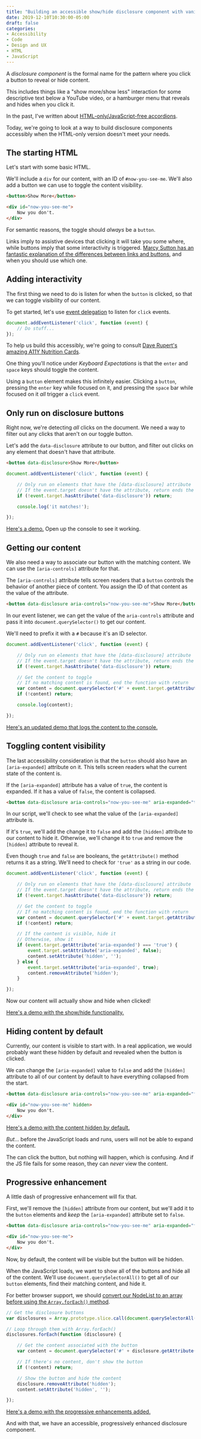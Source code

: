 ```yaml
---
title: "Building an accessible show/hide disclosure component with vanilla JS"
date: 2019-12-10T10:30:00-05:00
draft: false
categories:
- Accessibility
- Code
- Design and UX
- HTML
- JavaScript
---
```


A *disclosure component* is the formal name for the pattern where you click a button to reveal or hide content.

This includes things like a "show more/show less" interaction for some descriptive text below a YouTube video, or a hamburger menu that reveals and hides when you click it.

In the past, I've written about [HTML-only/JavaScript-free accordions](/javascript-free-accordions/).

Today, we're going to look at a way to build disclosure components accessibly when the HTML-only version doesn't meet your needs.

## The starting HTML

Let's start with some basic HTML.

We'll include a `div` for our content, with an ID of `#now-you-see-me`. We'll also add a button we can use to toggle the content visibility.

```html
<button>Show More</button>

<div id="now-you-see-me">
	Now you don't.
</div>
```

For semantic reasons, the toggle should *always* be a `button`.

Links imply to assistive devices that clicking it will take you some where, while buttons imply that some interactivity is triggered. [Marcy Sutton has an fantastic explanation of the differences between links and buttons](https://marcysutton.com/links-vs-buttons-in-modern-web-applications), and when you should use which one.

## Adding interactivity

The first thing we need to do is listen for when the `button` is clicked, so that we can toggle visibility of our content.

To get started, let's use [event delegation](/why-event-delegation-is-a-better-way-to-listen-for-events-in-vanilla-js/) to listen for `click` events.

```js
document.addEventListener('click', function (event) {
	// Do stuff...
});
```

To help us build this accessibly, we're going to consult [Dave Rupert's amazing A11Y Nutrition Cards](https://davatron5000.github.io/a11y-nutrition-cards/#disclosure-show-hide).

One thing you'll notice under *Keyboard Expectations* is that the `enter` and `space` keys should toggle the content.

Using a `button` element makes this infinitely easier. Clicking a `button`, pressing the `enter` key while focused on it, and pressing the `space` bar while focused on it *all* trigger a `click` event.

## Only run on disclosure buttons

Right now, we're detecting *all* clicks on the document. We need a way to filter out any clicks that aren't on our toggle button.

Let's add the `data-disclosure` attribute to our button, and filter out clicks on any element that doesn't have that attribute.

```html
<button data-disclosure>Show More</button>
```

```js
document.addEventListener('click', function (event) {

	// Only run on elements that have the [data-disclosure] attribute
	// If the event.target doesn't have the attribute, return ends the callback function
	if (!event.target.hasAttribute('data-disclosure')) return;

	console.log('it matches!');

});
```

[Here's a demo.](https://codepen.io/cferdinandi/pen/zYxrPRO) Open up the console to see it working.

## Getting our content

We also need a way to associate our button with the matching content. We can use the `[aria-controls]` attribute for that.

The `[aria-controls]` attribute tells screen readers that a `button` controls the behavior of another piece of content. You assign the ID of that content as the value of the attribute.

```html
<button data-disclosure aria-controls="now-you-see-me">Show More</button>
```

In our event listener, we can get the value of the `aria-controls` attribute and pass it into `document.querySelector()` to get our content.

We'll need to prefix it with a `#` because it's an ID selector.

```js
document.addEventListener('click', function (event) {

	// Only run on elements that have the [data-disclosure] attribute
	// If the event.target doesn't have the attribute, return ends the callback function
	if (!event.target.hasAttribute('data-disclosure')) return;

	// Get the content to toggle
	// If no matching content is found, end the function with return
	var content = document.querySelector('#' + event.target.getAttribute('aria-controls'));
	if (!content) return;

	console.log(content);

});
```

[Here's an updated demo that logs the content to the console.](https://codepen.io/cferdinandi/pen/povgdVG)

## Toggling content visibility

The last accessibility consideration is that the `button` should also have an `[aria-expanded]` attribute on it. This tells screen readers what the current state of the content is.

If the `[aria-expanded]` attribute has a value of `true`, the content is expanded. If it has a value of `false`, the content is collapsed.

```html
<button data-disclosure aria-controls="now-you-see-me" aria-expanded="true">Show More</button>
```

In our script, we'll check to see what the value of the `[aria-expanded]` attribute is.

If it's `true`, we'll add the change it to `false` and add the `[hidden]` attribute to our content to hide it. Otherwise, we'll change it to `true` and remove the `[hidden]` attribute to reveal it.

Even though `true` and `false` are booleans, the `getAttribute()` method returns it as a string. We'll need to check for `'true'` as a string in our code.

```js
document.addEventListener('click', function (event) {

	// Only run on elements that have the [data-disclosure] attribute
	// If the event.target doesn't have the attribute, return ends the callback function
	if (!event.target.hasAttribute('data-disclosure')) return;

	// Get the content to toggle
	// If no matching content is found, end the function with return
	var content = document.querySelector('#' + event.target.getAttribute('aria-controls'));
	if (!content) return;

	// If the content is visible, hide it
	// Otherwise, show it
	if (event.target.getAttribute('aria-expanded') === 'true') {
		event.target.setAttribute('aria-expanded', false);
		content.setAttribute('hidden', '');
	} else {
		event.target.setAttribute('aria-expanded', true);
		content.removeAttribute('hidden');
	}

});
```

Now our content will actually show and hide when clicked!

[Here's a demo with the show/hide functionality.](https://codepen.io/cferdinandi/pen/gObPXQo)

## Hiding content by default

Currently, our content is visible to start with. In a real application, we would probably want these hidden by default and revealed when the button is clicked.

We can change the `[aria-expanded]` value to `false` and add the `[hidden]` attribute to all of our content by default to have everything collapsed from the start.

```html
<button data-disclosure aria-controls="now-you-see-me" aria-expanded="false">Show More</button>

<div id="now-you-see-me" hidden>
	Now you don't.
</div>
```

[Here's a demo with the content hidden by default.](https://codepen.io/cferdinandi/pen/bGNEYym)

*But*... before the JavaScript loads and runs, users will not be able to expand the content.

The can click the button, but nothing will happen, which is confusing. And if the JS file fails for some reason, they can *never* view the content.

## Progressive enhancement

A little dash of progressive enhancement will fix that.

First, we'll remove the `[hidden]` attribute from our content, but we'll add it to the `button` elements and *keep* the `[aria-expanded]` attribute set to `false`.

```html
<button data-disclosure aria-controls="now-you-see-me" aria-expanded="false" hidden>Show More</button>

<div id="now-you-see-me">
	Now you don't.
</div>
```

Now, by default, the content will be visible but the button will be hidden.

When the JavaScript loads, we want to show all of the buttons and hide all of the content. We'll use `document.querySelectorAll()` to get all of our `button` elements, find their matching content, and hide it.

For better browser support, we should [convert our NodeList to an array before using the `Array.forEach()` method](/using-array-methods-with-nodelists-in-vanilla-js/).

```js
// Get the disclosure buttons
var disclosures = Array.prototype.slice.call(document.querySelectorAll('[data-disclosure]'));

// Loop through them with Array.forEach()
disclosures.forEach(function (disclosure) {

	// Get the content associated with the button
	var content = document.querySelector('#' + disclosure.getAttribute('aria-controls'));

	// If there's no content, don't show the button
	if (!content) return;

	// Show the button and hide the content
	disclosure.removeAttribute('hidden');
	content.setAttribute('hidden', '');

});
```

[Here's a demo with the progressive enhancements added.](https://codepen.io/cferdinandi/pen/ZEYQvEE)

And with that, we have an accessible, progressively enhanced disclosure component.